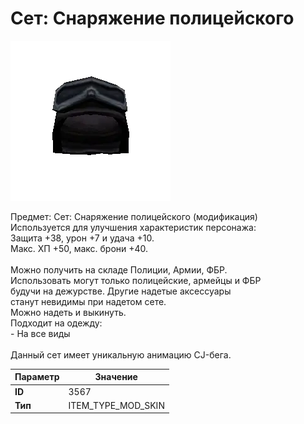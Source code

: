 # Сет: Снаряжение полицейского

![Item Image](../img/3567.webp?raw=true)

Предмет: Сет: Снаряжение полицейского (модификация)<br>Используется для улучшения характеристик персонажа:<br>Защита +38, урон +7 и удача +10.<br>Макс. ХП +50, макс. брони +40.<br><br>Можно получить на складе Полиции, Армии, ФБР.<br>Использовать могут только полицейские, армейцы и ФБР<br>будучи на дежурстве. Другие надетые аксессуары<br>станут невидимы при надетом сете.<br>Можно надеть и выкинуть.<br>Подходит на одежду: <br>- На все виды<br><br>Данный сет имеет уникальную анимацию CJ-бега.


| Параметр | Значение |
|----------|----------|
| **ID** | 3567 |
| **Тип** | ITEM_TYPE_MOD_SKIN |

